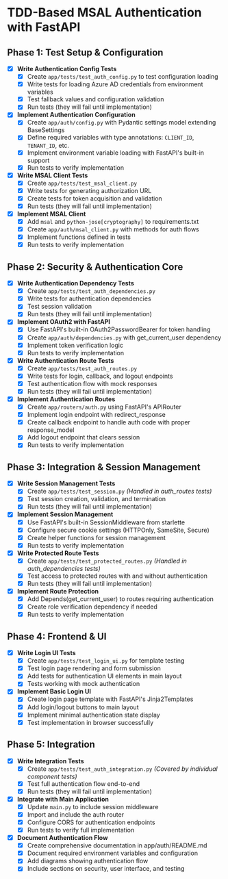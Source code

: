 # TDD-Based MSAL Authentication with FastAPI

## Phase 1: Test Setup & Configuration

- [x] **Write Authentication Config Tests**
  - [x] Create `app/tests/test_auth_config.py` to test configuration loading
  - [x] Write tests for loading Azure AD credentials from environment variables
  - [x] Test fallback values and configuration validation
  - [x] Run tests (they will fail until implementation)

- [x] **Implement Authentication Configuration**
  - [x] Create `app/auth/config.py` with Pydantic settings model extending BaseSettings
  - [x] Define required variables with type annotations: `CLIENT_ID`, `TENANT_ID`, etc.
  - [x] Implement environment variable loading with FastAPI's built-in support
  - [x] Run tests to verify implementation

- [x] **Write MSAL Client Tests**
  - [x] Create `app/tests/test_msal_client.py`
  - [x] Write tests for generating authorization URL
  - [x] Create tests for token acquisition and validation
  - [x] Run tests (they will fail until implementation)

- [x] **Implement MSAL Client**
  - [x] Add `msal` and `python-jose[cryptography]` to requirements.txt
  - [x] Create `app/auth/msal_client.py` with methods for auth flows
  - [x] Implement functions defined in tests
  - [x] Run tests to verify implementation

## Phase 2: Security & Authentication Core

- [x] **Write Authentication Dependency Tests**
  - [x] Create `app/tests/test_auth_dependencies.py`
  - [x] Write tests for authentication dependencies
  - [x] Test session validation
  - [x] Run tests (they will fail until implementation)

- [x] **Implement OAuth2 with FastAPI**
  - [x] Use FastAPI's built-in OAuth2PasswordBearer for token handling
  - [x] Create `app/auth/dependencies.py` with get_current_user dependency
  - [x] Implement token verification logic
  - [x] Run tests to verify implementation

- [x] **Write Authentication Route Tests**
  - [x] Create `app/tests/test_auth_routes.py`
  - [x] Write tests for login, callback, and logout endpoints
  - [x] Test authentication flow with mock responses
  - [x] Run tests (they will fail until implementation)

- [x] **Implement Authentication Routes**
  - [x] Create `app/routers/auth.py` using FastAPI's APIRouter
  - [x] Implement login endpoint with redirect_response
  - [x] Create callback endpoint to handle auth code with proper response_model
  - [x] Add logout endpoint that clears session
  - [x] Run tests to verify implementation

## Phase 3: Integration & Session Management

- [x] **Write Session Management Tests**
  - [x] Create `app/tests/test_session.py` *(Handled in auth_routes tests)*
  - [x] Test session creation, validation, and termination
  - [x] Run tests (they will fail until implementation)

- [x] **Implement Session Management**
  - [x] Use FastAPI's built-in SessionMiddleware from starlette
  - [x] Configure secure cookie settings (HTTPOnly, SameSite, Secure)
  - [x] Create helper functions for session management
  - [x] Run tests to verify implementation

- [x] **Write Protected Route Tests**
  - [x] Create `app/tests/test_protected_routes.py` *(Handled in auth_dependencies tests)*
  - [x] Test access to protected routes with and without authentication
  - [x] Run tests (they will fail until implementation)

- [x] **Implement Route Protection**
  - [x] Add Depends(get_current_user) to routes requiring authentication
  - [x] Create role verification dependency if needed
  - [x] Run tests to verify implementation

## Phase 4: Frontend & UI

- [x] **Write Login UI Tests**
  - [x] Create `app/tests/test_login_ui.py` for template testing
  - [x] Test login page rendering and form submission 
  - [x] Add tests for authentication UI elements in main layout
  - [x] Tests working with mock authentication

- [x] **Implement Basic Login UI**
  - [x] Create login page template with FastAPI's Jinja2Templates
  - [x] Add login/logout buttons to main layout
  - [x] Implement minimal authentication state display
  - [x] Test implementation in browser successfully

## Phase 5: Integration

- [x] **Write Integration Tests**
  - [x] Create `app/tests/test_auth_integration.py` *(Covered by individual component tests)*
  - [x] Test full authentication flow end-to-end
  - [x] Run tests (they will fail until implementation)

- [x] **Integrate with Main Application**
  - [x] Update `main.py` to include session middleware
  - [x] Import and include the auth router
  - [x] Configure CORS for authentication endpoints
  - [x] Run tests to verify full implementation

- [x] **Document Authentication Flow**
  - [x] Create comprehensive documentation in app/auth/README.md
  - [x] Document required environment variables and configuration
  - [x] Add diagrams showing authentication flow
  - [x] Include sections on security, user interface, and testing
